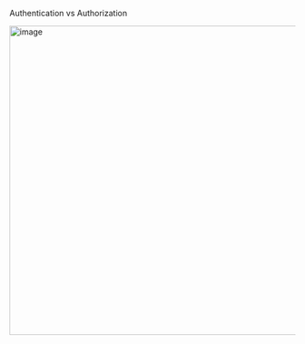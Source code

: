 Authentication vs Authorization 


<img width="545" alt="image" src="https://github.com/jjullimayanne/roadmap-security/assets/79465402/267fda7a-d9ea-443c-ad8f-d5fa499cbfec">
